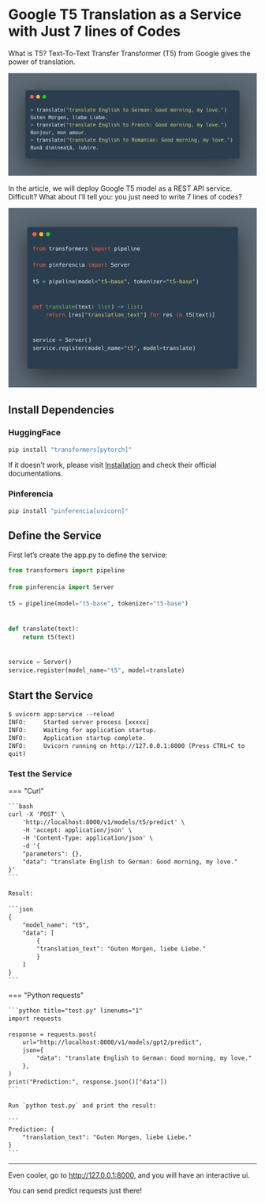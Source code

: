 # Google T5 Translation as a Service with Just 7 lines of Codes

What is T5? Text-To-Text Transfer Transformer (T5) from Google gives the power of translation.

![translate](/assets/images/examples/translate-home.png)

In the article, we will deploy Google T5 model as a REST API service. Difficult? What about I’ll tell you: you just need to write 7 lines of codes?

![translate](/assets/images/examples/translate-app.png)

## Install Dependencies

### HuggingFace

```bash
pip install "transformers[pytorch]"
```

If it doesn’t work, please visit [Installation](https://huggingface.co/docs/transformers/installation) and check their official documentations.

### Pinferencia

```bash
pip install "pinferencia[uvicorn]"
```

## Define the Service

First let’s create the app.py to define the service:

```python title="app.py" linenums="1"
from transformers import pipeline

from pinferencia import Server

t5 = pipeline(model="t5-base", tokenizer="t5-base")


def translate(text):
    return t5(text)


service = Server()
service.register(model_name="t5", model=translate)
```

## Start the Service

<div class="termy">

```console
$ uvicorn app:service --reload
INFO:     Started server process [xxxxx]
INFO:     Waiting for application startup.
INFO:     Application startup complete.
INFO:     Uvicorn running on http://127.0.0.1:8000 (Press CTRL+C to quit)
```

</div>

### Test the Service

=== "Curl"

    ```bash
    curl -X 'POST' \
        'http://localhost:8000/v1/models/t5/predict' \
        -H 'accept: application/json' \
        -H 'Content-Type: application/json' \
        -d '{
        "parameters": {},
        "data": "translate English to German: Good morning, my love."
    }'
    ```

    Result:
    
    ```json
    {
        "model_name": "t5",
        "data": [
            {
            "translation_text": "Guten Morgen, liebe Liebe."
            }
        ]
    }
    ```

=== "Python requests"

    ```python title="test.py" linenums="1"
    import requests

    response = requests.post(
        url="http://localhost:8000/v1/models/gpt2/predict",
        json={
            "data": "translate English to German: Good morning, my love."
        },
    )
    print("Prediction:", response.json()["data"])
    ```

    Run `python test.py` and print the result:

    ```
    Prediction: {
        "translation_text": "Guten Morgen, liebe Liebe."
    }
    ```

---

Even cooler, go to http://127.0.0.1:8000, and you will have an interactive ui.

You can send predict requests just there!
